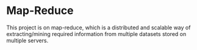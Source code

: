 # Map-Reduce
This project is on map-reduce, which is a distributed and scalable way of extracting/mining required information from multiple datasets stored on multiple servers.
